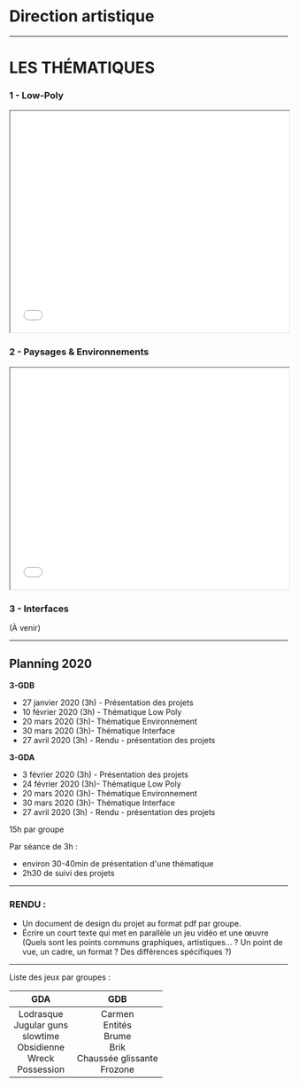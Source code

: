 # Direction artistique

---
# LES THÉMATIQUES

### 1 - Low-Poly

<iframe width="100%" height="400" src="lowpoly.pdf#toolbar=0"></iframe>

### 2 - Paysages & Environnements

<iframe width="100%" height="400" src="paysages-environnements.pdf#toolbar=0"></iframe>

### 3 - Interfaces

(À venir)

---

## Planning 2020

**3-GDB**

- 27 janvier 2020 (3h) - Présentation des projets
- 10 février 2020 (3h) - Thématique Low Poly
- 20 mars 2020 (3h)- Thématique Environnement
- 30 mars 2020 (3h)- Thématique Interface
- 27 avril 2020 (3h) - Rendu - présentation des projets

**3-GDA**

- 3 février 2020 (3h) - Présentation des projets
- 24 février 2020 (3h)- Thématique Low Poly
- 20 mars 2020 (3h)- Thématique Environnement
- 30 mars 2020 (3h)- Thématique Interface
- 27 avril 2020 (3h) -  Rendu - présentation des projets

15h par groupe

Par séance de 3h :

- environ 30-40min de présentation d'une thématique
- 2h30 de suivi des projets

---

### RENDU :

- Un document de design du projet au format pdf par groupe.
- Écrire un court texte qui met en parallèle un jeu vidéo et une œuvre (Quels sont les points communs graphiques, artistiques... ? Un point de vue, un cadre, un format ? Des différences spécifiques ?)

---

Liste des jeux par groupes :

|                             GDA                              |                             GDB                              |
| :----------------------------------------------------------: | :----------------------------------------------------------: |
| Lodrasque <br />Jugular guns  <br />slowtime  <br />Obsidienne  <br />Wreck  <br />Possession | Carmen  <br />Entités  <br />Brume  <br />Brik <br /> Chaussée glissante  <br />Frozone |

